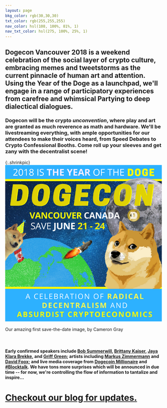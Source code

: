 ```yaml
---
layout: page
bkg_color: rgb(30,30,30)
txt_color: rgb(255,255,255)
nav_color: hsl(108, 100%, 81%, 1)
nav_txt_color: hsl(275, 100%, 25%, 1)
---
```


## Dogecon Vancouver 2018 is a weekend celebration of the social layer of crypto culture, embracing memes and tweetstorms as the current pinnacle of human art and attention. Using the Year of the Doge as a launchpad, we'll engage in a range of participatory experiences from carefree and whimsical Partying to deep dialectical dialogues.

### Dogecon will be the crypto *unconvention*, where play and art are granted as much reverence as math and hardware. We'll be livestreaming everything, with ample opportunities for our attendees to make their voices heard, from Speed Debates to Crypto Confessional Booths. Come roll up your sleeves and get zany with the decentralist scene!

{:.shrinkpic}
![Much Dogecon](/images/posters/dogecon_event.png)
  <figcaption>Our amazing first save-the-date image, by Cameron Gray</figcaption>
  <br>
  <br>

#### Early confirmed speakers include [Bob Summerwill](http://www.bobsummerwill.com), [Brittany Kaiser](http://www.newsweek.com/who-brittany-kaiser-ex-cambridge-analytica-director-warns-facebook-leak-much-889609), [Jaya Klara Brekke](http://www.jayapapaya.net), and [Griff Green](https://giveth.io/); artists including [Markus Zimmermann](https://riat.at/people/markus-zimmermann/) and [David Foox](http://www.bitxbitmovie.com/); and live media coverage from [Dogecoin Millionaire](https://twitter.com/sabotagebeats) and [#Blocktalk](https://www.youtube.com/channel/UCpfB0lyoKDCKX8wZ7a-K-dw). We have tons more surprises which will be announced in due time -- for now, we're controlling the flow of information to tantalize and inspire...

# [Checkout our blog for updates.](http://medium.com/dogecon)
